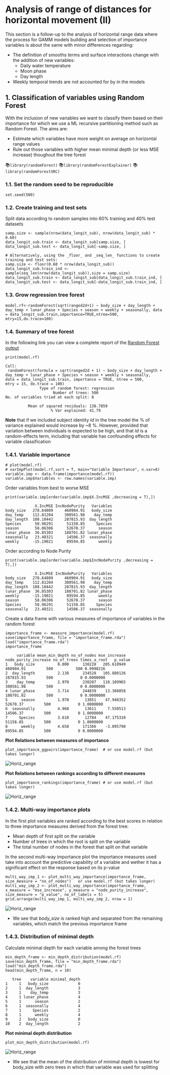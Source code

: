 # Analysis of range of distances for horizontal movement (II)

This section is a follow-up to the analysis of horizontal range data where the process for GAMM models building and selection of importance variables is about the same with minor differences regarding:
- The definition of smooths terms and surface interactions change with the addition of new variables:
  - Daily water temperature
  - Moon phase
  - Day length
- Weekly temporal trends are not accounted for by in the models

## 1. Classification of variables using Random Forest

With the inclusion of new variables we want to classify them based on their importance for which we use a ML recursive partitioning method such as Random Forest. The aims are:
- Estimate which variables have more weight on average on horizontal range values
- Rule out those variables with higher mean minimal depth (or less MSE increase) thoughout the tree forest

:books:`library(randomForest)`
:books:`library(randomForestExplainer)`
:books:`library(randomForestSRC)`

### 1.1. Set the random seed to be reproducible

```
set.seed(500)
```

### 1.2. Create training and test sets

Split data according to random samples into 60% training and 40% test datasets
```
samp.size <- sample(nrow(data_longit_sub), nrow(data_longit_sub) * 0.60)
data_longit_sub.train <- data_longit_sub[samp.size, ]
data_longit_sub.test <- data_longit_sub[-samp.size, ]

# Alternatively, using the _floor_ and _seq_len_ functions to create training and test sets:
samp.size <- floor(0.60 * nrow(data_longit_sub))
data_longit_sub.train_ind <- sample(seq_len(nrow(data_longit_sub)),size = samp.size)
data_longit_sub.train <- data_longit_sub[data_longit_sub.train_ind, ]
data_longit_sub.test <- data_longit_sub[-data_longit_sub.train_ind, ]
```

### 1.3. Grow regression tree forest

```
model.rf<-randomForest(sqrt(ranged2d+1) ~ body_size + day_length + day_temp + lunar_phase + Species + season + weekly + seasonally, data = data_longit_sub.train,importance=TRUE,ntree=500, mtry=15,do.trace=100)
```

### 1.4. Summary of tree forest

In the following link you can view a complete report of the [Random Forest output](http://172.21.3.20:8787/files/Teri_longit_move/Your_forest_explained.html)

```
print(model.rf)

Call:
 randomForest(formula = sqrt(ranged2d + 1) ~ body_size + day_length +      day_temp + lunar_phase + Species + season + weekly + seasonally,      data = data_longit_sub.train, importance = TRUE, ntree = 500,      mtry = 15, do.trace = 100)
               Type of random forest: regression
                     Number of trees: 500
No. of variables tried at each split: 8

          Mean of squared residuals: 138.7859
                    % Var explained: 41.79
```
**Note** that if we included subject identity _Id_ in the tree model the % of variance explained would increase by ~8 %. However, provided that variation between individuals is expected to be high, and that _Id_ is a random-effects term, including that variable has confounding effects for variable classification

### 1.4.1. Variable importance

```
# plot(model.rf)
# varImpPlot(model.rf,sort = T, main="Variable Importance", n.var=8)
variable.imp <- data.frame(importance(model.rf))
variable.imp$Variables <- row.names(variable.imp)
```

Order variables from best to worse MSE
```
print(variable.imp[order(variable.imp$X.IncMSE ,decreasing = T),])
```
```
             X.IncMSE IncNodePurity   Variables
body_size   278.64809     460904.91   body_size
day_temp    112.81204     300561.98    day_temp
day_length  108.10442     287815.93  day_length
Species      58.96291      51158.85     Species
season       58.06306      52670.37      season
lunar_phase  36.85303     188701.82 lunar_phase
seasonally   23.48321      14506.37  seasonally
weekly      -15.19021      89594.85      weekly
```

Order according to Node Purity
```
print(variable.imp[order(variable.imp$IncNodePurity ,decreasing = T),])
```
```
             X.IncMSE IncNodePurity   Variables
body_size   278.64809     460904.91   body_size
day_temp    112.81204     300561.98    day_temp
day_length  108.10442     287815.93  day_length
lunar_phase  36.85303     188701.82 lunar_phase
weekly      -15.19021      89594.85      weekly
season       58.06306      52670.37      season
Species      58.96291      51158.85     Species
seasonally   23.48321      14506.37  seasonally
```

Create a data frame with various measures of importance of variables in the random forest
```
importance_frame <- measure_importance(model.rf)
save(importance_frame, file = "importance_frame.rda")
load("importance_frame.rda")
importance_frame
```
```
     variable mean_min_depth no_of_nodes mse_increase node_purity_increase no_of_trees times_a_root   p_value
1   body_size          0.000      130228   205.610949            460904.91         500          500 0.9998216
2  day_length          2.138      234528   105.880126            287815.93         500            0 0.0000000
3    day_temp          2.970      230287   110.109965            300561.98         500            0 0.0000000
4 lunar_phase          3.714      244839    13.388058            188701.82         500            0 0.0000000
5      season          1.970       13851    47.948352             52670.37         500            0 1.0000000
6  seasonally          4.968       13611     7.550513             14506.37         500            0 1.0000000
7     Species          3.610       12784    47.175310             51158.85         500            0 1.0000000
8      weekly          4.658      171366    -3.895798             89594.85         500            0 0.0000000
```

**Plot Relations between measures of importance**

```
plot_importance_ggpairs(importance_frame)  # or use model.rf (but takes longer)
```
![Horiz_range](/Plots/Horiz_range_II_0.png "Horiz_range")

**Plot Relations between rankings according to different measures**

```
plot_importance_rankings(importance_frame) # or use model.rf (but takes longer)
```
![Horiz_range](/Plots/Horiz_range_II_01.png "Horiz_range")

### 1.4.2. Multi-way importance plots

In the first plot variables are ranked according to the best scores in relation to three importance measures derived from the forest tree:
- Mean depth of first split on the variable
- Number of trees in which the root is split on the variable
- The total number of nodes in the forest that split on that variable

In the second multi-way importance plot the importance measures used take into account the predictive capability of a variable and wether it has a significant effect on the response based on its p-value

```
multi_way_imp_1 <- plot_multi_way_importance(importance_frame, size_measure = "no_of_nodes")   or use model.rf (but takes longer)
multi_way_imp_2 <- plot_multi_way_importance(importance_frame, x_measure = "mse_increase", y_measure = "node_purity_increase", size_measure = "p_value", no_of_labels = 5)
grid.arrange(multi_way_imp_1, multi_way_imp_2, nrow = 1)
```
![Horiz_range](/Plots/Horiz_range_II_1.png "Horiz_range")

- We see that _body_size_ is ranked high and separated from the remaining variables, which match the previous importance frame

### 1.4.3. Distribution of minimal depth

Calculate minimal depth for each variable among the forest trees
```
min_depth_frame <- min_depth_distribution(model.rf)
save(min_depth_frame, file = "min_depth_frame.rda")
load("min_depth_frame.rda")
head(min_depth_frame, n = 10)
```
```
   tree    variable minimal_depth
1     1   body_size             0
2     1  day_length             3
3     1    day_temp             3
4     1 lunar_phase             4
5     1      season             2
6     1  seasonally             4
7     1     Species             2
8     1      weekly             4
9     2   body_size             0
10    2  day_length             2
```

**Plot minimal depth distribution**

```
plot_min_depth_distribution(model.rf)
```
![Horiz_range](/Plots/Horiz_range_II_2.png "Horiz_range")

- We see that the mean of the distribution of minimal depth is lowest for body_size with zero trees in which that variable was used for splitting

